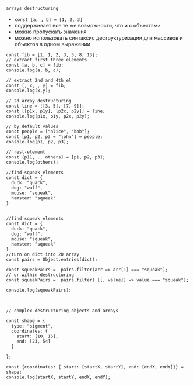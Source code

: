 `arrays destructuring`

- `const [a, , b] = [1, 2, 3]`
- поддерживает все те же возможности, что и с объектами
- можно пропускать значения
- можно использовать синтаксис деструктуризации для массивов и объектов в одном выражении


```
const fib = [1, 1, 2, 3, 5, 8, 13];
// extract first three elements
const [a, b, c] = fib;
console.log(a, b, c);

// extract 2nd and 4th el
const [, x, , y] = fib;
console.log(x,y);

// 2d array destructuring
const line = [[3, 5], [7, 9]];
const [[p1x, p1y], [p2x, p2y]] = line;
console.log(p1x, p1y, p2x, p2y);

// by default values
const people = ["alice", "bob"];
const [p1, p2, p3 = "john"] = people;
console.log(p1, p2, p3);

// rest-element
const [p11, ...others] = [p1, p2, p3];
console.log(others);

//find squeak elements
const dict = {
  duck: "quack",
  dog: "wuff",
  mouse: "squeak",
  hamster: "squeak"
}


//find squeak elements
const dict = {
  duck: "quack",
  dog: "wuff",
  mouse: "squeak",
  hamster: "squeak"
}
//turn on dict into 2D array
const pairs = Object.entries(dict);

const squeakPairs =  pairs.filter(arr => arr[1] === "squeak");
// or within destructuring
const squeakPairs =  pairs.filter( ([, value]) => value === "squeak");

console.log(squeakPairs);



// complex destructuring objects and arrays

const shape = {
  type: "sigment",
  coordinates: {
    start: [10, 15],
    end: [23, 54]
  }

};

const {coordinates: { start: [startX, startY], end: [endX, endY]}} = shape;
console.log(startX, startY, endX, endY);

```
